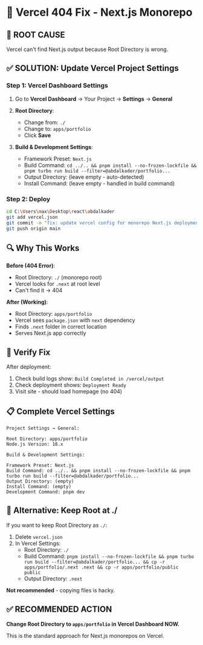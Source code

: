 # 🔧 Vercel 404 Fix - Next.js Monorepo

## 🎯 ROOT CAUSE
Vercel can't find Next.js output because Root Directory is wrong.

## ✅ SOLUTION: Update Vercel Project Settings

### Step 1: Vercel Dashboard Settings

1. Go to **Vercel Dashboard** → Your Project → **Settings** → **General**

2. **Root Directory**:
   - Change from: `./`
   - Change to: `apps/portfolio`
   - Click **Save**

3. **Build & Development Settings**:
   - Framework Preset: `Next.js`
   - Build Command: `cd ../.. && pnpm install --no-frozen-lockfile && pnpm turbo run build --filter=@abdalkader/portfolio...`
   - Output Directory: (leave empty - auto-detected)
   - Install Command: (leave empty - handled in build command)

### Step 2: Deploy

```bash
cd C:\Users\max\Desktop\react\abdalkader
git add vercel.json
git commit -m "fix: update vercel config for monorepo Next.js deployment"
git push origin main
```

## 🔍 Why This Works

**Before (404 Error)**:
- Root Directory: `./` (monorepo root)
- Vercel looks for `.next` at root level
- Can't find it → 404

**After (Working)**:
- Root Directory: `apps/portfolio`
- Vercel sees `package.json` with `next` dependency
- Finds `.next` folder in correct location
- Serves Next.js app correctly

## 🧪 Verify Fix

After deployment:
1. Check build logs show: `Build Completed in /vercel/output`
2. Check deployment shows: `Deployment Ready`
3. Visit site - should load homepage (no 404)

## 📋 Complete Vercel Settings

```
Project Settings → General:

Root Directory: apps/portfolio
Node.js Version: 18.x

Build & Development Settings:

Framework Preset: Next.js
Build Command: cd ../.. && pnpm install --no-frozen-lockfile && pnpm turbo run build --filter=@abdalkader/portfolio...
Output Directory: (empty)
Install Command: (empty)
Development Command: pnpm dev
```

## 🚀 Alternative: Keep Root at ./

If you want to keep Root Directory as `./`:

1. Delete `vercel.json`
2. In Vercel Settings:
   - Root Directory: `./`
   - Build Command: `pnpm install --no-frozen-lockfile && pnpm turbo run build --filter=@abdalkader/portfolio... && cp -r apps/portfolio/.next .next && cp -r apps/portfolio/public public`
   - Output Directory: `.next`

**Not recommended** - copying files is hacky.

## ✅ RECOMMENDED ACTION

**Change Root Directory to `apps/portfolio` in Vercel Dashboard NOW.**

This is the standard approach for Next.js monorepos on Vercel.
